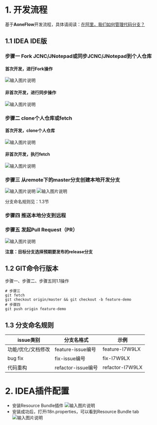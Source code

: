 # 1. 开发流程
基于**AoneFlow**开发流程，具体请阅读：[在阿里，我们如何管理代码分支？](https://developer.aliyun.com/article/573549)
## 1.1 IDEA IDE版
###  步骤一 Fork JCNC/JNotepad或同步JCNC/JNotepad到个人仓库
#### 首次开发，进行Fork操作
![输入图片说明](https://foruda.gitee.com/images/1693230738686081312/d1f9178e_341872.png "屏幕截图")
#### 非首次开发，进行同步操作
![输入图片说明](https://foruda.gitee.com/images/1693230711005054075/9d8adb17_341872.png "屏幕截图")

### 步骤二 clone个人仓库或fetch
#### 首次开发，clone个人仓库
![输入图片说明](https://foruda.gitee.com/images/1693230809903750175/da0d73b5_341872.png "屏幕截图")
#### 非首次开发，执行fetch
![输入图片说明](https://foruda.gitee.com/images/1693231554501661630/308a9783_341872.png "屏幕截图")

### 步骤三 从remote下的master分支创建本地开发分支
![输入图片说明](https://foruda.gitee.com/images/1693231016998001511/7a6a6f3d_341872.png "屏幕截图")
![输入图片说明](https://foruda.gitee.com/images/1693231347247142683/17ff5fd4_341872.png "屏幕截图")

分支命名规则见：1.3节

### 步骤四 推送本地分支到远程

### 步骤五 发起Pull Request（PR）
![输入图片说明](https://foruda.gitee.com/images/1693232191273920333/65665291_341872.png "屏幕截图")

**注意：目标分支选择预期要发布的release分支**

## 1.2 GIT命令行版本
步骤一、步骤二、步骤五同1.1操作
```shell
# 步骤三
git fetch
git checkout origin/master && git checkout -b feature-demo
# 步骤四
git push origin feature-demo
```

## 1.3 分支命名规则
|issue类别|分支名格式|示例|
|--------|--------|----|
|功能/优化/文档修改|feature-issue编号|feature-I7W9LX|
|bug fix| fix-issue编号| fix-I7W9LX|
|代码重构|refactor-issue编号|refactor-I7W9LX|

# 2. IDEA插件配置
* 安装Resource Bundle插件
  ![输入图片说明](https://foruda.gitee.com/images/1693125995274955090/9efa2d4c_341872.png "屏幕截图")
* 安装成功后，打开i18n.properties，可以看到Resource Bundle tab
  ![输入图片说明](https://foruda.gitee.com/images/1693126057242554469/10667419_341872.png "屏幕截图")